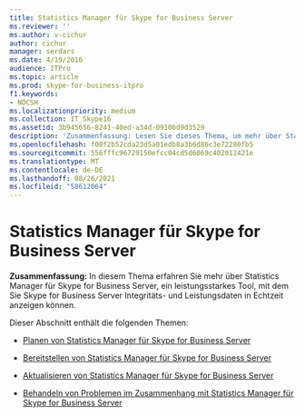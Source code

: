```yaml
---
title: Statistics Manager für Skype for Business Server
ms.reviewer: ''
ms.author: v-cichur
author: cichur
manager: serdars
ms.date: 4/19/2016
audience: ITPro
ms.topic: article
ms.prod: skype-for-business-itpro
f1.keywords:
- NOCSH
ms.localizationpriority: medium
ms.collection: IT_Skype16
ms.assetid: 3b945656-8241-40ed-a34d-0910bd9d3529
description: 'Zusammenfassung: Lesen Sie dieses Thema, um mehr über Statistics Manager für Skype for Business Server zu erfahren, ein leistungsstarkes Tool, mit dem Sie Skype for Business Server Integritäts- und Leistungsdaten in Echtzeit anzeigen können.'
ms.openlocfilehash: f00f2b52cda23d5a01edb8a3b6d86c3e72280fb5
ms.sourcegitcommit: 556fffc96729150efcc04cd5d6069c402012421e
ms.translationtype: MT
ms.contentlocale: de-DE
ms.lasthandoff: 08/26/2021
ms.locfileid: "58612064"
---
```

# <a name="statistics-manager-for-skype-for-business-server"></a>Statistics Manager für Skype for Business Server
 
**Zusammenfassung:** In diesem Thema erfahren Sie mehr über Statistics Manager für Skype for Business Server, ein leistungsstarkes Tool, mit dem Sie Skype for Business Server Integritäts- und Leistungsdaten in Echtzeit anzeigen können.
  
Dieser Abschnitt enthält die folgenden Themen:
  
- [Planen von Statistics Manager für Skype for Business Server](plan.md)
    
- [Bereitstellen von Statistics Manager für Skype for Business Server](deploy.md)
    
- [Aktualisieren von Statistics Manager für Skype for Business Server](upgrade.md)
    
- [Behandeln von Problemen im Zusammenhang mit Statistics Manager für Skype for Business Server](troubleshoot.md)
    

